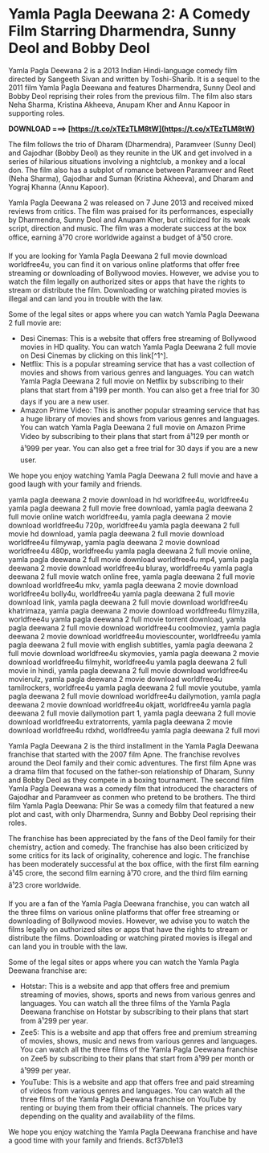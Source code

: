 
 
# Yamla Pagla Deewana 2: A Comedy Film Starring Dharmendra, Sunny Deol and Bobby Deol
 
Yamla Pagla Deewana 2 is a 2013 Indian Hindi-language comedy film directed by Sangeeth Sivan and written by Toshi-Sharib. It is a sequel to the 2011 film Yamla Pagla Deewana and features Dharmendra, Sunny Deol and Bobby Deol reprising their roles from the previous film. The film also stars Neha Sharma, Kristina Akheeva, Anupam Kher and Annu Kapoor in supporting roles.
 
**DOWNLOAD ===> [https://t.co/xTEzTLM8tW](https://t.co/xTEzTLM8tW)**


 
The film follows the trio of Dharam (Dharmendra), Paramveer (Sunny Deol) and Gajodhar (Bobby Deol) as they reunite in the UK and get involved in a series of hilarious situations involving a nightclub, a monkey and a local don. The film also has a subplot of romance between Paramveer and Reet (Neha Sharma), Gajodhar and Suman (Kristina Akheeva), and Dharam and Yograj Khanna (Annu Kapoor).
 
Yamla Pagla Deewana 2 was released on 7 June 2013 and received mixed reviews from critics. The film was praised for its performances, especially by Dharmendra, Sunny Deol and Anupam Kher, but criticized for its weak script, direction and music. The film was a moderate success at the box office, earning â¹70 crore worldwide against a budget of â¹50 crore.
 
If you are looking for Yamla Pagla Deewana 2 full movie download worldfree4u, you can find it on various online platforms that offer free streaming or downloading of Bollywood movies. However, we advise you to watch the film legally on authorized sites or apps that have the rights to stream or distribute the film. Downloading or watching pirated movies is illegal and can land you in trouble with the law.
 
Some of the legal sites or apps where you can watch Yamla Pagla Deewana 2 full movie are:
 
- Desi Cinemas: This is a website that offers free streaming of Bollywood movies in HD quality. You can watch Yamla Pagla Deewana 2 full movie on Desi Cinemas by clicking on this link[^1^].
- Netflix: This is a popular streaming service that has a vast collection of movies and shows from various genres and languages. You can watch Yamla Pagla Deewana 2 full movie on Netflix by subscribing to their plans that start from â¹199 per month. You can also get a free trial for 30 days if you are a new user.
- Amazon Prime Video: This is another popular streaming service that has a huge library of movies and shows from various genres and languages. You can watch Yamla Pagla Deewana 2 full movie on Amazon Prime Video by subscribing to their plans that start from â¹129 per month or â¹999 per year. You can also get a free trial for 30 days if you are a new user.

We hope you enjoy watching Yamla Pagla Deewana 2 full movie and have a good laugh with your family and friends.
 
yamla pagla deewana 2 movie download in hd worldfree4u,  worldfree4u yamla pagla deewana 2 full movie free download,  yamla pagla deewana 2 full movie online watch worldfree4u,  yamla pagla deewana 2 movie download worldfree4u 720p,  worldfree4u yamla pagla deewana 2 full movie hd download,  yamla pagla deewana 2 full movie download worldfree4u filmywap,  yamla pagla deewana 2 movie download worldfree4u 480p,  worldfree4u yamla pagla deewana 2 full movie online,  yamla pagla deewana 2 full movie download worldfree4u mp4,  yamla pagla deewana 2 movie download worldfree4u bluray,  worldfree4u yamla pagla deewana 2 full movie watch online free,  yamla pagla deewana 2 full movie download worldfree4u mkv,  yamla pagla deewana 2 movie download worldfree4u bolly4u,  worldfree4u yamla pagla deewana 2 full movie download link,  yamla pagla deewana 2 full movie download worldfree4u khatrimaza,  yamla pagla deewana 2 movie download worldfree4u filmyzilla,  worldfree4u yamla pagla deewana 2 full movie torrent download,  yamla pagla deewana 2 full movie download worldfree4u coolmoviez,  yamla pagla deewana 2 movie download worldfree4u moviescounter,  worldfree4u yamla pagla deewana 2 full movie with english subtitles,  yamla pagla deewana 2 full movie download worldfree4u skymovies,  yamla pagla deewana 2 movie download worldfree4u filmyhit,  worldfree4u yamla pagla deewana 2 full movie in hindi,  yamla pagla deewana 2 full movie download worldfree4u movierulz,  yamla pagla deewana 2 movie download worldfree4u tamilrockers,  worldfree4u yamla pagla deewana 2 full movie youtube,  yamla pagla deewana 2 full movie download worldfree4u dailymotion,  yamla pagla deewana 2 movie download worldfree4u okjatt,  worldfree4u yamla pagla deewana 2 full movie dailymotion part 1,  yamla pagla deewana 2 full movie download worldfree4u extratorrents,  yamla pagla deewana 2 movie download worldfree4u rdxhd,  worldfree4u yamla pagla deewana 2 full movi
  
Yamla Pagla Deewana 2 is the third installment in the Yamla Pagla Deewana franchise that started with the 2007 film Apne. The franchise revolves around the Deol family and their comic adventures. The first film Apne was a drama film that focused on the father-son relationship of Dharam, Sunny and Bobby Deol as they compete in a boxing tournament. The second film Yamla Pagla Deewana was a comedy film that introduced the characters of Gajodhar and Paramveer as conmen who pretend to be brothers. The third film Yamla Pagla Deewana: Phir Se was a comedy film that featured a new plot and cast, with only Dharmendra, Sunny and Bobby Deol reprising their roles.
 
The franchise has been appreciated by the fans of the Deol family for their chemistry, action and comedy. The franchise has also been criticized by some critics for its lack of originality, coherence and logic. The franchise has been moderately successful at the box office, with the first film earning â¹45 crore, the second film earning â¹70 crore, and the third film earning â¹23 crore worldwide.
 
If you are a fan of the Yamla Pagla Deewana franchise, you can watch all the three films on various online platforms that offer free streaming or downloading of Bollywood movies. However, we advise you to watch the films legally on authorized sites or apps that have the rights to stream or distribute the films. Downloading or watching pirated movies is illegal and can land you in trouble with the law.
 
Some of the legal sites or apps where you can watch the Yamla Pagla Deewana franchise are:

- Hotstar: This is a website and app that offers free and premium streaming of movies, shows, sports and news from various genres and languages. You can watch all the three films of the Yamla Pagla Deewana franchise on Hotstar by subscribing to their plans that start from â¹299 per year.
- Zee5: This is a website and app that offers free and premium streaming of movies, shows, music and news from various genres and languages. You can watch all the three films of the Yamla Pagla Deewana franchise on Zee5 by subscribing to their plans that start from â¹99 per month or â¹999 per year.
- YouTube: This is a website and app that offers free and paid streaming of videos from various genres and languages. You can watch all the three films of the Yamla Pagla Deewana franchise on YouTube by renting or buying them from their official channels. The prices vary depending on the quality and availability of the films.

We hope you enjoy watching the Yamla Pagla Deewana franchise and have a good time with your family and friends.
 8cf37b1e13
 
